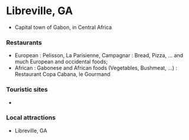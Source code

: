 # Libreville, GA
- Capital town of Gabon, in Central Africa

### Restaurants
- European : Pelisson, La Parisienne, Campagnar : Bread, Pizza, ... and much European and occidental foods;
- African : Gabonese and African foods (Vegetables, Bushmeat, ...) : Restaurant Copa Cabana, le Gourmand

### Touristic sites
-

### Local attractions
- Libreville, GA
